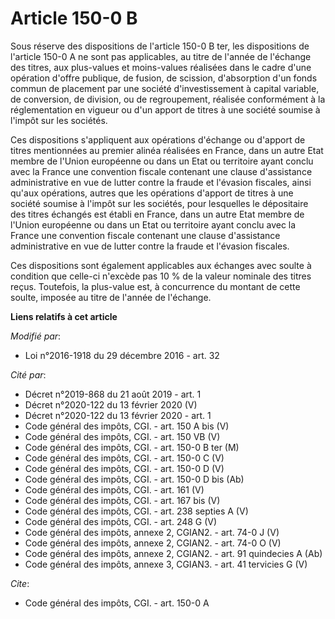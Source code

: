 # Article 150-0 B

Sous réserve des dispositions de l'article 150-0 B ter, les dispositions de l'article 150-0 A ne sont pas applicables, au
titre de l'année de l'échange des titres, aux plus-values et moins-values réalisées dans le cadre d'une opération d'offre
publique, de fusion, de scission, d'absorption d'un fonds commun de placement par une société d'investissement à capital
variable, de conversion, de division, ou de regroupement, réalisée conformément à la réglementation en vigueur ou d'un apport
de titres à une société soumise à l'impôt sur les sociétés. 

Ces dispositions s'appliquent aux opérations d'échange ou d'apport de titres mentionnées au premier alinéa réalisées en
France, dans un autre Etat membre de l'Union européenne ou dans un Etat ou territoire ayant conclu avec la France une
convention fiscale contenant une clause d'assistance administrative en vue de lutter contre la fraude et l'évasion fiscales,
ainsi qu'aux opérations, autres que les opérations d'apport de titres à une société soumise à l'impôt sur les sociétés, pour
lesquelles le dépositaire des titres échangés est établi en France, dans un autre Etat membre de l'Union européenne ou dans
un Etat ou territoire ayant conclu avec la France une convention fiscale contenant une clause d'assistance administrative en
vue de lutter contre la fraude et l'évasion fiscales. 

Ces dispositions sont également applicables aux échanges avec soulte à condition que celle-ci n'excède pas 10 % de la valeur
nominale des titres reçus. Toutefois, la plus-value est, à concurrence du montant de cette soulte, imposée au titre de
l'année de l'échange.

**Liens relatifs à cet article**

_Modifié par_:

  - Loi n°2016-1918 du 29 décembre 2016 - art. 32

_Cité par_:

  - Décret n°2019-868 du 21 août 2019 - art. 1
  - Décret n°2020-122 du 13 février 2020 (V)
  - Décret n°2020-122 du 13 février 2020 - art. 1
  - Code général des impôts, CGI. - art. 150 A bis (V)
  - Code général des impôts, CGI. - art. 150 VB (V)
  - Code général des impôts, CGI. - art. 150-0 B ter (M)
  - Code général des impôts, CGI. - art. 150-0 C (V)
  - Code général des impôts, CGI. - art. 150-0 D (V)
  - Code général des impôts, CGI. - art. 150-0 D bis (Ab)
  - Code général des impôts, CGI. - art. 161 (V)
  - Code général des impôts, CGI. - art. 167 bis (V)
  - Code général des impôts, CGI. - art. 238 septies A (V)
  - Code général des impôts, CGI. - art. 248 G (V)
  - Code général des impôts, annexe 2, CGIAN2. - art. 74-0 J (V)
  - Code général des impôts, annexe 2, CGIAN2. - art. 74-0 O (V)
  - Code général des impôts, annexe 2, CGIAN2. - art. 91 quindecies A (Ab)
  - Code général des impôts, annexe 3, CGIAN3. - art. 41 tervicies G (V)

_Cite_:

  - Code général des impôts, CGI. - art. 150-0 A
